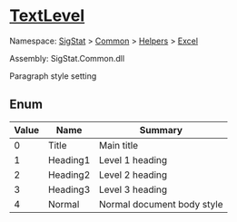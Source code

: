 # [TextLevel](./TextLevel.md)
Namespace: [SigStat]() > [Common](./../../README.md) > [Helpers](./../README.md) > [Excel](./README.md)

Assembly: SigStat.Common.dll


Paragraph style setting

##	Enum

| Value | Name | Summary | 
| --- | --- | --- | 
| 0<!--aaaaaaaaaaaaaaaaaaaaaaaaaaaaaaaaaaaaaaaaaaaaaaaaaaaaaaaaaaa-->| Title| Main title<!--aaaaaaaaaaaaaaaaaaaaaaaaaaaaaaaaaaaaaaaaaaaaaaaaaaaaaaaaaaa-->| <br>
| 1<!--aaaaaaaaaaaaaaaaaaaaaaaaaaaaaaaaaaaaaaaaaaaaaaaaaaaaaaaaaaa-->| Heading1| Level 1 heading<!--aaaaaaaaaaaaaaaaaaaaaaaaaaaaaaaaaaaaaaaaaaaaaaaaaaaaaaaaaaa-->| <br>
| 2<!--aaaaaaaaaaaaaaaaaaaaaaaaaaaaaaaaaaaaaaaaaaaaaaaaaaaaaaaaaaa-->| Heading2| Level 2 heading<!--aaaaaaaaaaaaaaaaaaaaaaaaaaaaaaaaaaaaaaaaaaaaaaaaaaaaaaaaaaa-->| <br>
| 3<!--aaaaaaaaaaaaaaaaaaaaaaaaaaaaaaaaaaaaaaaaaaaaaaaaaaaaaaaaaaa-->| Heading3| Level 3 heading<!--aaaaaaaaaaaaaaaaaaaaaaaaaaaaaaaaaaaaaaaaaaaaaaaaaaaaaaaaaaa-->| <br>
| 4<!--aaaaaaaaaaaaaaaaaaaaaaaaaaaaaaaaaaaaaaaaaaaaaaaaaaaaaaaaaaa-->| Normal| Normal document body style<!--aaaaaaaaaaaaaaaaaaaaaaaaaaaaaaaaaaaaaaaaaaaaaaaaaaaaaaaaaaa-->| <br>


